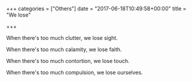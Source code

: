 +++
categories = ["Others"]
date = "2017-06-18T10:49:58+00:00"
title = "We lose"

+++


When there's too much clutter, we lose sight.

When there's too much calamity, we lose faith.

When there's too much contortion, we lose touch.

When there's too much compulsion, we lose ourselves.
